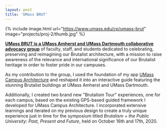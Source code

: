 ```yaml
---
layout: post
title: 'UMass BRUT'
---
```

{% include image.html url="https://www.umass.edu/cp/umass-brut" image="projects/proj-2/thumb.jpg" %}

[**UMass BRUT is a UMass Amherst and UMass Dartmouth collaborative advocacy group**](https://www.umass.edu/cp/umass-brut) of faculty, staff, and students dedicated to celebrating, preserving and reimagining our Brutalist architecture, with a mission to raise awareness of the relevance and international significance of our Brutalist heritage in order to foster pride in our campuses.

As my contribution to the group, I used the foundation of my app [UMass Campus Architecture](https://adamlechowicz.github.io/projects/uca.html) and reshaped it into an interactive guide featuring the stunning Brutalist buildings at UMass Amherst and UMass Dartmouth.

Additionally, I created two brand new "Brutalism Tour" experiences, one for each campus, based on the existing GPS-based guided framework I developed for UMass Campus Architecture.  I incorporated extensive learnings and iterated on my previous design to create a truly unique experience just in time for the symposium titled *Brutalism + the Public University: Past, Present and Future*, held on October 16th and 17th, 2020.

